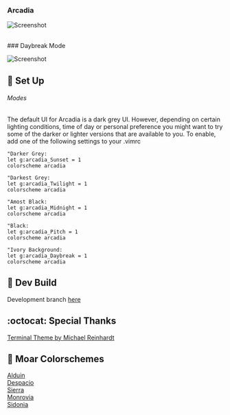 ### Arcadia 
![Screenshot](https://user-images.githubusercontent.com/11221489/31859466-4fe87e6a-b6c1-11e7-9201-74bcbd1a351b.png)

<br>
### Daybreak Mode

![Screenshot](https://user-images.githubusercontent.com/11221489/31859486-9d5f2f72-b6c1-11e7-8772-5eb82fc51f56.png)


:space_invader: Set Up
------

###### Modes 
The default UI for Arcadia is a dark grey UI. However, depending on certain lighting conditions, time of day or personal preference you might want to try some of the darker or lighter versions that are available to you. To enable, add one of the following settings to your .vimrc 

```VimL
"Darker Grey:
let g:arcadia_Sunset = 1
colorscheme arcadia
```
```VimL
"Darkest Grey:
let g:arcadia_Twilight = 1
colorscheme arcadia
```

```VimL
"Amost Black:
let g:arcadia_Midnight = 1
colorscheme arcadia
```

```VimL
"Black:
let g:arcadia_Pitch = 1
colorscheme arcadia
```

```VimL
"Ivory Background:
let g:arcadia_Daybreak = 1
colorscheme arcadia
```

:crescent_moon: Dev Build
----------------------------
Development branch [here](https://github.com/AlessandroYorba/Arcadia/tree/nightly)

:octocat: Special Thanks
-----------------
[Terminal Theme by Michael Reinhardt](https://github.com/mreinhardt)<br>

:octopus: Moar Colorschemes
-------
[Alduin](https://github.com/AlessandroYorba/Alduin)<br>
[Despacio](https://github.com/AlessandroYorba/Despacio)<br>
[Sierra](https://github.com/AlessandroYorba/Sierra)<br>
[Monrovia](https://github.com/AlessandroYorba/Monrovia)<br>
[Sidonia](https://github.com/AlessandroYorba/Sidonia)<br>
